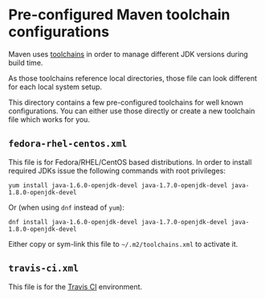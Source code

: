 # Pre-configured Maven toolchain configurations

Maven uses [toolchains](https://maven.apache.org/guides/mini/guide-using-toolchains.html) in order to manage different JDK versions during build time.

As those toolchains reference local directories, those file can look different for each local system setup.

This directory contains a few pre-configured toolchains for well known configurations. You can either use
those directly or create a new toolchain file which works for you.

## `fedora-rhel-centos.xml`

This file is for Fedora/RHEL/CentOS based distributions. In order to install required JDKs issue
the following commands with root privileges:

    yum install java-1.6.0-openjdk-devel java-1.7.0-openjdk-devel java-1.8.0-openjdk-devel

Or (when using `dnf` instead of `yum`):

    dnf install java-1.6.0-openjdk-devel java-1.7.0-openjdk-devel java-1.8.0-openjdk-devel

Either copy or sym-link this file to `~/.m2/toolchains.xml` to activate it.

## `travis-ci.xml`

This file is for the [Travis CI](https://travis-ci.org/) environment.